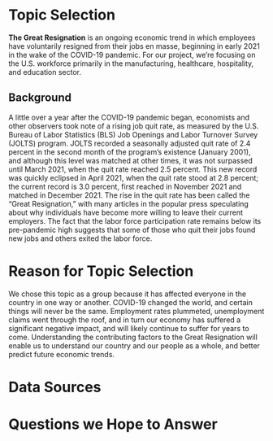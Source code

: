 # Topic Selection

**The Great Resignation** is an ongoing economic trend in which employees have voluntarily resigned from their jobs en masse, beginning in early 2021 in the wake of the COVID-19 pandemic. For our project, we’re focusing on the U.S. workforce primarily in the manufacturing, healthcare, hospitality, and education sector.

## Background

A little over a year after the COVID-19 pandemic began, economists and other observers took note of a rising job quit rate, as measured by the U.S. Bureau of Labor Statistics (BLS) Job Openings and Labor Turnover Survey (JOLTS) program. JOLTS recorded a seasonally adjusted quit rate of 2.4 percent in the second month of the program’s existence (January 2001), and although this level was matched at other times, it was not surpassed until March 2021, when the quit rate reached 2.5 percent. This new record was quickly eclipsed in April 2021, when the quit rate stood at 2.8 percent; the current record is 3.0 percent, first reached in November 2021 and matched in December 2021. The rise in the quit rate has been called the “Great Resignation,” with many articles in the popular press speculating about why individuals have become more willing to leave their current employers. The fact that the labor force participation rate remains below its pre-pandemic high suggests that some of those who quit their jobs found new jobs and others exited the labor force.

# Reason for Topic Selection

We chose this topic as a group because it has affected everyone in the country in one way or another. COVID-19 changed the world, and certain things will never be the same. Employment rates plummeted, unemployment claims went through the roof, and in turn our economy has suffered a significant negative impact, and will likely continue to suffer for years to come. Understanding the contributing factors to the Great Resignation will enable us to understand our country and our people as a whole, and better predict future economic trends.

# Data Sources



# Questions we Hope to Answer
